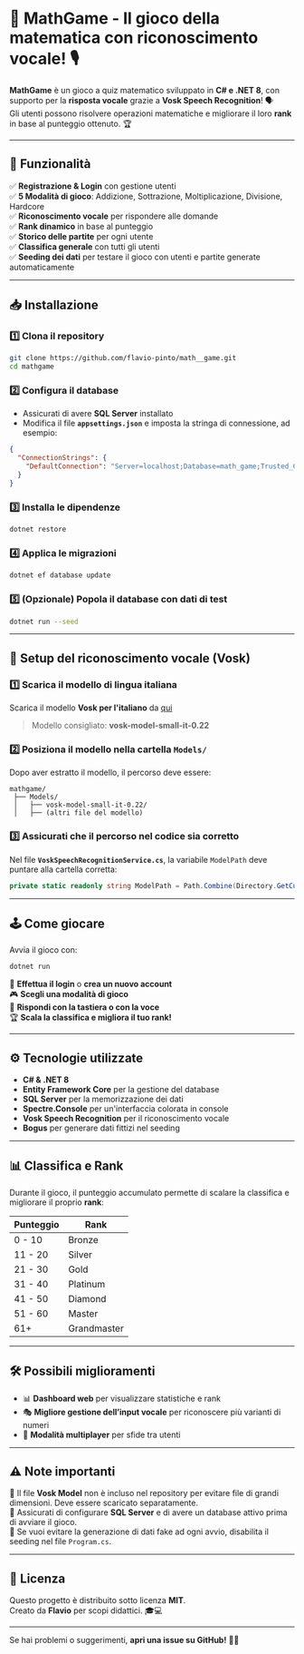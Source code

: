 ﻿# 🧮 MathGame - Il gioco della matematica con riconoscimento vocale! 🎙️

**MathGame** è un gioco a quiz matematico sviluppato in **C# e .NET 8**, con supporto per la **risposta vocale** grazie a **Vosk Speech Recognition**! 🗣️  
Gli utenti possono risolvere operazioni matematiche e migliorare il loro **rank** in base al punteggio ottenuto. 🏆  

---

## 🚀 Funzionalità
✅ **Registrazione & Login** con gestione utenti  
✅ **5 Modalità di gioco**: Addizione, Sottrazione, Moltiplicazione, Divisione, Hardcore  
✅ **Riconoscimento vocale** per rispondere alle domande  
✅ **Rank dinamico** in base al punteggio  
✅ **Storico delle partite** per ogni utente  
✅ **Classifica generale** con tutti gli utenti  
✅ **Seeding dei dati** per testare il gioco con utenti e partite generate automaticamente  

---

## 📥 Installazione

### 1️⃣ Clona il repository
```sh
git clone https://github.com/flavio-pinto/math__game.git
cd mathgame
```

### 2️⃣ Configura il database
- Assicurati di avere **SQL Server** installato  
- Modifica il file **`appsettings.json`** e imposta la stringa di connessione, ad esempio:
```json
{
  "ConnectionStrings": {
    "DefaultConnection": "Server=localhost;Database=math_game;Trusted_Connection=True;TrustServerCertificate=True;"
  }
}
```

### 3️⃣ Installa le dipendenze
```sh
dotnet restore
```

### 4️⃣ Applica le migrazioni
```sh
dotnet ef database update
```

### 5️⃣ (Opzionale) Popola il database con dati di test
```sh
dotnet run --seed
```

---

## 🎤 Setup del riconoscimento vocale (Vosk)

### 1️⃣ Scarica il modello di lingua italiana
Scarica il modello **Vosk per l'italiano** da [qui](https://alphacephei.com/vosk/models)  
> Modello consigliato: **vosk-model-small-it-0.22**  

### 2️⃣ Posiziona il modello nella cartella `Models/`
Dopo aver estratto il modello, il percorso deve essere:
```
mathgame/
 ├── Models/
 │   ├── vosk-model-small-it-0.22/
 │   ├── (altri file del modello)
```

### 3️⃣ Assicurati che il percorso nel codice sia corretto
Nel file **`VoskSpeechRecognitionService.cs`**, la variabile `ModelPath` deve puntare alla cartella corretta:
```csharp
private static readonly string ModelPath = Path.Combine(Directory.GetCurrentDirectory(), "Models", "vosk-model-small-it-0.22");
```

---

## 🕹️ Come giocare
Avvia il gioco con:
```sh
dotnet run
```
👤 **Effettua il login** o **crea un nuovo account**  
🎮 **Scegli una modalità di gioco**  
🎤 **Rispondi con la tastiera o con la voce**  
🏆 **Scala la classifica e migliora il tuo rank!**  

---

## ⚙️ Tecnologie utilizzate
- **C# & .NET 8**  
- **Entity Framework Core** per la gestione del database  
- **SQL Server** per la memorizzazione dei dati  
- **Spectre.Console** per un'interfaccia colorata in console  
- **Vosk Speech Recognition** per il riconoscimento vocale  
- **Bogus** per generare dati fittizi nel seeding  

---

## 📊 Classifica e Rank
Durante il gioco, il punteggio accumulato permette di scalare la classifica e migliorare il proprio **rank**:

| Punteggio | Rank       |
|-----------|-----------|
| 0 - 10    | Bronze    |
| 11 - 20   | Silver    |
| 21 - 30   | Gold      |
| 31 - 40   | Platinum  |
| 41 - 50   | Diamond   |
| 51 - 60   | Master    |
| 61+       | Grandmaster |

---

## 🛠️ Possibili miglioramenti
- 📊 **Dashboard web** per visualizzare statistiche e rank  
- 🎭 **Migliore gestione dell’input vocale** per riconoscere più varianti di numeri  
- 🤖 **Modalità multiplayer** per sfide tra utenti  

---

## ⚠️ Note importanti
🔹 Il file **Vosk Model** non è incluso nel repository per evitare file di grandi dimensioni. Deve essere scaricato separatamente.  
🔹 Assicurati di configurare **SQL Server** e di avere un database attivo prima di avviare il gioco.  
🔹 Se vuoi evitare la generazione di dati fake ad ogni avvio, disabilita il seeding nel file `Program.cs`.  

---

## 📜 Licenza
Questo progetto è distribuito sotto licenza **MIT**.  
Creato da **Flavio** per scopi didattici. 🎓💻  

---

Se hai problemi o suggerimenti, **apri una issue su GitHub!** 🚀🔥

